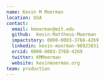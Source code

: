 ```yaml
---
name: Kevin M Moerman
location: USA
contact:
  email: kmoerman@mit.edu
  github:  Kevin-Mattheus-Moerman
  impactstory: 0000-0003-3768-4269
  linkedin: kevin-moerman-98923831
  orcid: 0000-0003-3768-4269
  twitter: KMMoerman
  website: kevinmoerman.org
team: production
---
```

